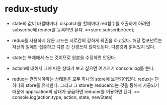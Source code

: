 # redux-study
* state의 값이 바뀔때마다. dispatch를 할때마다 red함수를 호출하게 하려면
subscribe에 render를 등록하면 된다.
=>store.subscribe(red);

* redux를 사용하지 않은 코드는 서로간의 강하게 의존을 하고있다.
해당 컴포넌트는 자신의 일에만 집중하고
다른 건 신경쓰지 않아도된다.
다른것과 얽혀있지 않다.

* state는 복제해서 쓰는 것이므로 원본을 수정하면 안된다.

* action에 대해서 그에 따른 상태가 보고 싶으면 
여기저기 console.log를 쓴다.

* redux는 관리해야하는 상태들은 모두 하나의 store에 보관되어있다.
redux는 단 하나의 store를 유지한다.
그리고 그 store는 reducer라는 것을 통해서 가공되기 때문에 
application의 상태가 궁금하면 reducer를 이용하면 된다.
=> console.log(action.type, action, state, newState)
